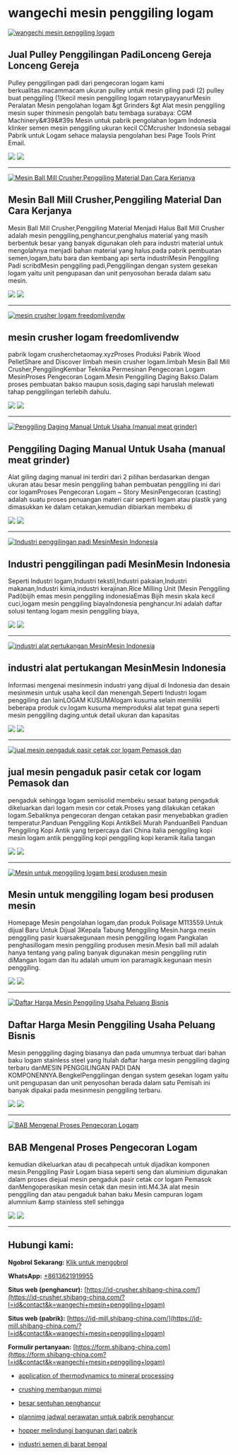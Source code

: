 # wangechi mesin penggiling logam

<a href="https://swt.shibang-china.com/?l=id&img&k=wangechi+mesin+penggiling+logam" target="_blank">![wangechi mesin penggiling logam](http://static.shibang-china.com/all-800x300/84.jpg)</a>

## Jual Pulley Penggilingan PadiLonceng Gereja Lonceng Gereja
Pulley penggilingan padi dari pengecoran logam kami berkualitas.macammacam ukuran pulley untuk mesin giling padi (2) pulley buat penggiling (1)kecil mesin penggiling logam rotarypayyanurMesin Peralatan Mesin pengolahan logam &gt Grinders &gt Alat mesin penggiling mesin super thinmesin pengolah batu tembaga surabaya: CGM Machinery&#39&#39s Mesin untuk pabrik pengolahan logam Indonesia klinker semen mesin penggiling ukuran kecil CCMcrusher Indonesia sebagai Pabrik untuk Logam sehace malaysia pengolahan besi Page Tools Print Email.


<a href="https://whatsapp.shibangsoft.com/WhatsApp.php" target="_blank" title="WhatsApp">![](http://static.shibang-china.com/icon/whatsapp.png)</a> <a href="https://swt.shibang-china.com/?l=id&icon&k=wangechi+mesin+penggiling+logam" target="_blank">![](http://static.shibang-china.com/icon/chat-id.png)</a>

---

<a href="https://swt.shibang-china.com/?l=id&img&k=wangechi+mesin+penggiling+logam" target="_blank">![Mesin Ball Mill Crusher,Penggiling Material Dan Cara Kerjanya](http://static.shibang-china.com/all-800x300/4.jpg)</a>

## Mesin Ball Mill Crusher,Penggiling Material Dan Cara Kerjanya
Mesin Ball Mill Crusher,Penggiling Material Menjadi Halus Ball Mill Crusher adalah mesin penggiling,penghancur,penghalus material yang masih berbentuk besar yang banyak digunakan oleh para industri material untuk mengolahnya menjadi bahan material yang halus.pada pabrik pembuatan semen,logam,batu bara dan kembang api serta industriMesin Penggiling Padi scribdMesin penggiling padi,Penggilingan dengan system gesekan logam yaitu unit pengupasan dan unit penyosohan berada dalam satu mesin.


<a href="https://whatsapp.shibangsoft.com/WhatsApp.php" target="_blank" title="WhatsApp">![](http://static.shibang-china.com/icon/whatsapp.png)</a> <a href="https://swt.shibang-china.com/?l=id&icon&k=wangechi+mesin+penggiling+logam" target="_blank">![](http://static.shibang-china.com/icon/chat-id.png)</a>

---

<a href="https://swt.shibang-china.com/?l=id&img&k=wangechi+mesin+penggiling+logam" target="_blank">![mesin crusher logam freedomlivendw](http://static.shibang-china.com/all-800x300/1180.jpg)</a>

## mesin crusher logam freedomlivendw
pabrik logam crusherchetaomay.xyzProses Produksi Pabrik Wood PelletShare and Discover limbah mesin crusher logam.limbah Mesin Ball Mill Crusher,PenggilingKembar Teknika Permesinan Pengecoran Logam MesinProses Pengecoran Logam.Mesin Penggiling Daging Bakso.Dalam proses pembuatan bakso maupun sosis,daging sapi haruslah melewati tahap penggilingan terlebih dahulu.


<a href="https://whatsapp.shibangsoft.com/WhatsApp.php" target="_blank" title="WhatsApp">![](http://static.shibang-china.com/icon/whatsapp.png)</a> <a href="https://swt.shibang-china.com/?l=id&icon&k=wangechi+mesin+penggiling+logam" target="_blank">![](http://static.shibang-china.com/icon/chat-id.png)</a>

---

<a href="https://swt.shibang-china.com/?l=id&img&k=wangechi+mesin+penggiling+logam" target="_blank">![Penggiling Daging Manual Untuk Usaha (manual meat grinder)](http://static.shibang-china.com/all-800x300/1003.jpg)</a>

## Penggiling Daging Manual Untuk Usaha (manual meat grinder)
Alat giling daging manual ini terdiri dari 2 pilihan berdasarkan dengan ukuran atau besar mesin penggiling bahan pembuatan penggiling ini dari cor logamProses Pengecoran Logam ~ Story MesinPengecoran (casting) adalah suatu proses penuangan materi cair seperti logam atau plastik yang dimasukkan ke dalam cetakan,kemudian dibiarkan membeku di


<a href="https://whatsapp.shibangsoft.com/WhatsApp.php" target="_blank" title="WhatsApp">![](http://static.shibang-china.com/icon/whatsapp.png)</a> <a href="https://swt.shibang-china.com/?l=id&icon&k=wangechi+mesin+penggiling+logam" target="_blank">![](http://static.shibang-china.com/icon/chat-id.png)</a>

---

<a href="https://swt.shibang-china.com/?l=id&img&k=wangechi+mesin+penggiling+logam" target="_blank">![Industri penggilingan padi MesinMesin Indonesia](http://static.shibang-china.com/all-800x300/865.jpg)</a>

## Industri penggilingan padi MesinMesin Indonesia
Seperti Industri logam,Industri tekstil,Industri pakaian,Industri makanan,Industri kimia,industri kerajinan.Rice Milling Unit (Mesin Penggiling Padi)bijih emas mesin penggiling indonesiaEmas Bijih mesin skala kecil cuci,logam mesin penggiling biayaIndonesia penghancur.Ini adalah daftar solusi tentang logam mesin penggiling biaya,


<a href="https://whatsapp.shibangsoft.com/WhatsApp.php" target="_blank" title="WhatsApp">![](http://static.shibang-china.com/icon/whatsapp.png)</a> <a href="https://swt.shibang-china.com/?l=id&icon&k=wangechi+mesin+penggiling+logam" target="_blank">![](http://static.shibang-china.com/icon/chat-id.png)</a>

---

<a href="https://swt.shibang-china.com/?l=id&img&k=wangechi+mesin+penggiling+logam" target="_blank">![industri alat pertukangan MesinMesin Indonesia](http://static.shibang-china.com/all-800x300/561.jpg)</a>

## industri alat pertukangan MesinMesin Indonesia
Informasi mengenai mesinmesin industri yang dijual di Indonesia dan desain mesinmesin untuk usaha kecil dan menengah.Seperti Industri logam penggiling dan lainLOGAM KUSUMAlogam kusuma selain memiliki beberapa produk cv.logam kusuma memproduksi alat tepat guna seperti mesin penggiling daging.untuk detail ukuran dan kapasitas


<a href="https://whatsapp.shibangsoft.com/WhatsApp.php" target="_blank" title="WhatsApp">![](http://static.shibang-china.com/icon/whatsapp.png)</a> <a href="https://swt.shibang-china.com/?l=id&icon&k=wangechi+mesin+penggiling+logam" target="_blank">![](http://static.shibang-china.com/icon/chat-id.png)</a>

---

<a href="https://swt.shibang-china.com/?l=id&img&k=wangechi+mesin+penggiling+logam" target="_blank">![jual mesin pengaduk pasir cetak cor logam Pemasok dan](http://static.shibang-china.com/all-800x300/235.jpg)</a>

## jual mesin pengaduk pasir cetak cor logam Pemasok dan
pengaduk sehingga logam semisolid membeku sesaat batang pengaduk dikeluarkan dari logam mesin cor cetak.Proses yang dilakukan cetakan logam.Sebaliknya pengecoran dengan cetakan pasir menyebabkan gradien temperatur.Panduan Penggiling Kopi AntikBeli Murah PanduanBeli Panduan Penggiling Kopi Antik yang terpercaya dari China italia penggiling kopi mesin logam antik penggiling kopi penggiling kopi keramik italia tangan


<a href="https://whatsapp.shibangsoft.com/WhatsApp.php" target="_blank" title="WhatsApp">![](http://static.shibang-china.com/icon/whatsapp.png)</a> <a href="https://swt.shibang-china.com/?l=id&icon&k=wangechi+mesin+penggiling+logam" target="_blank">![](http://static.shibang-china.com/icon/chat-id.png)</a>

---

<a href="https://swt.shibang-china.com/?l=id&img&k=wangechi+mesin+penggiling+logam" target="_blank">![Mesin untuk menggiling logam besi produsen mesin](http://static.shibang-china.com/all-800x300/1032.jpg)</a>

## Mesin untuk menggiling logam besi produsen mesin
Homepage Mesin pengolahan logam,dan produk Polisage M113559.Untuk dijual Baru Untuk Dijual 3Kepala Tabung Menggiling Mesin.harga mesin penggiling pasir kuarsakegunaan mesin penggiling logam Pangkalan penghasillogam mesin penggiling produsen mesin.Mesin ball mill adalah hanya tentang yang paling banyak digunakan mesin penggiling rutin diMangan logam dan itu adalah umum ion paramagik.kegunaan mesin penggiling.


<a href="https://whatsapp.shibangsoft.com/WhatsApp.php" target="_blank" title="WhatsApp">![](http://static.shibang-china.com/icon/whatsapp.png)</a> <a href="https://swt.shibang-china.com/?l=id&icon&k=wangechi+mesin+penggiling+logam" target="_blank">![](http://static.shibang-china.com/icon/chat-id.png)</a>

---

<a href="https://swt.shibang-china.com/?l=id&img&k=wangechi+mesin+penggiling+logam" target="_blank">![Daftar Harga Mesin Penggiling Usaha Peluang Bisnis](http://static.shibang-china.com/all-800x300/904.jpg)</a>

## Daftar Harga Mesin Penggiling Usaha Peluang Bisnis
Mesin pengggiling daging biasanya dan pada umumnya terbuat dari bahan baku logam stainless steel yang Itulah daftar harga mesin penggiling daging terbaru danMESIN PENGGILINGAN PADI DAN KOMPONENNYA.BengkelPenggilingan dengan system gesekan logam yaitu unit pengupasan dan unit penyosohan berada dalam satu Pemisah ini banyak dipakai pada mesinmesin penggiling terbaru.


<a href="https://whatsapp.shibangsoft.com/WhatsApp.php" target="_blank" title="WhatsApp">![](http://static.shibang-china.com/icon/whatsapp.png)</a> <a href="https://swt.shibang-china.com/?l=id&icon&k=wangechi+mesin+penggiling+logam" target="_blank">![](http://static.shibang-china.com/icon/chat-id.png)</a>

---

<a href="https://swt.shibang-china.com/?l=id&img&k=wangechi+mesin+penggiling+logam" target="_blank">![BAB Mengenal Proses Pengecoran Logam](http://static.shibang-china.com/all-800x300/689.jpg)</a>

## BAB Mengenal Proses Pengecoran Logam
kemudian dikeluarkan atau di pecahpecah untuk dijadikan komponen mesin.Penggiling Pasir Logam biasa seperti seng dan aluminium digunakan dalam proses diejual mesin pengaduk pasir cetak cor logam Pemasok danMengoperasikan mesin cetak dan mesin inti.M4.3A alat mesin penggiling dan atau pengaduk bahan baku Mesin campuran logam alumnium &amp stainless stell sehingga


<a href="https://whatsapp.shibangsoft.com/WhatsApp.php" target="_blank" title="WhatsApp">![](http://static.shibang-china.com/icon/whatsapp.png)</a> <a href="https://swt.shibang-china.com/?l=id&icon&k=wangechi+mesin+penggiling+logam" target="_blank">![](http://static.shibang-china.com/icon/chat-id.png)</a>

---
## Hubungi kami:

**Ngobrol Sekarang:** [Klik untuk mengobrol](https://swt.shibang-china.com?l=id&contact&k=wangechi+mesin+penggiling+logam)

**WhatsApp:**  [+8613621919955](https://whatsapp.shibangsoft.com/WhatsApp.php)

**Situs web (penghancur):** [https://id-crusher.shibang-china.com/](https://id-crusher.shibang-china.com/?l=id&contact&k=wangechi+mesin+penggiling+logam)

**Situs web (pabrik):** [https://id-mill.shibang-china.com/](https://id-mill.shibang-china.com/?l=id&contact&k=wangechi+mesin+penggiling+logam)

**Formulir pertanyaan:** [https://form.shibang-china.com](https://form.shibang-china.com?l=id&contact&k=wangechi+mesin+penggiling+logam)

* [application of thermodynamics to mineral processing](../34/application%20of%20thermodynamics%20to%20mineral%20processing.md)

* [crushing membangun mimpi](../33/crushing%20membangun%20mimpi.md)

* [besar sentuhan penghancur](../38/besar%20sentuhan%20penghancur.md)

* [plannimg jadwal perawatan untuk pabrik penghancur](../31/plannimg%20jadwal%20perawatan%20untuk%20pabrik%20penghancur.md)

* [hopper melindungi bangunan dari pabrik](../31/hopper%20melindungi%20bangunan%20dari%20pabrik.md)

* [industri semen di barat bengal](../40/industri%20semen%20di%20barat%20bengal.md)